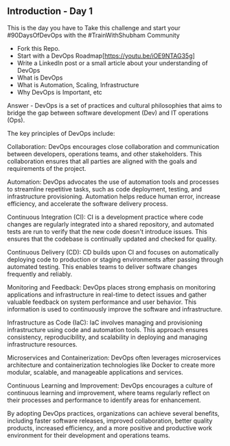 ## Introduction - Day 1

This is the day you have to Take this challenge and start your #90DaysOfDevOps with the #TrainWithShubham Community
- Fork this Repo.
- Start with a DevOps Roadmap[https://youtu.be/iOE9NTAG35g]
- Write a LinkedIn post or a small article about your understanding of DevOps
 - What is DevOps
 - What is Automation, Scaling, Infrastructure
 - Why DevOps is Important, etc

 Answer - DevOps is a set of practices and cultural philosophies that aims to bridge the gap between software development (Dev) and IT operations (Ops). 

The key principles of DevOps include:

Collaboration: DevOps encourages close collaboration and communication between developers, operations teams, and other stakeholders. This collaboration ensures that all parties are aligned with the goals and requirements of the project.

Automation: DevOps advocates the use of automation tools and processes to streamline repetitive tasks, such as code deployment, testing, and infrastructure provisioning. Automation helps reduce human error, increase efficiency, and accelerate the software delivery process.

Continuous Integration (CI): CI is a development practice where code changes are regularly integrated into a shared repository, and automated tests are run to verify that the new code doesn't introduce issues. This ensures that the codebase is continually updated and checked for quality.

Continuous Delivery (CD): CD builds upon CI and focuses on automatically deploying code to production or staging environments after passing through automated testing. This enables teams to deliver software changes frequently and reliably.

Monitoring and Feedback: DevOps places strong emphasis on monitoring applications and infrastructure in real-time to detect issues and gather valuable feedback on system performance and user behavior. This information is used to continuously improve the software and infrastructure.

Infrastructure as Code (IaC): IaC involves managing and provisioning infrastructure using code and automation tools. This approach ensures consistency, reproducibility, and scalability in deploying and managing infrastructure resources.

Microservices and Containerization: DevOps often leverages microservices architecture and containerization technologies like Docker to create more modular, scalable, and manageable applications and services.

Continuous Learning and Improvement: DevOps encourages a culture of continuous learning and improvement, where teams regularly reflect on their processes and performance to identify areas for enhancement.

By adopting DevOps practices, organizations can achieve several benefits, including faster software releases, improved collaboration, better quality products, increased efficiency, and a more positive and productive work environment for their development and operations teams.